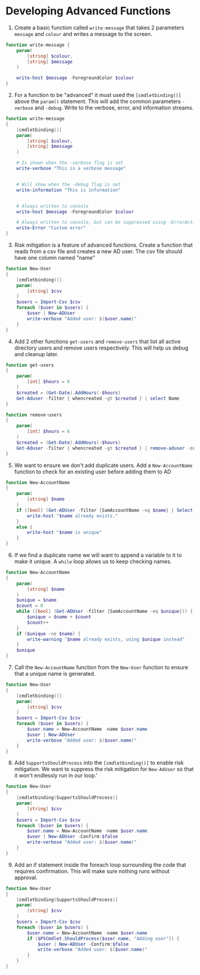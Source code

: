 # Developing Advanced Functions

1. Create a basic function called `write-message` that takes 2 parameters `message` and `colour` and writes a message to the screen.
```powershell
function write-message {
    param(
        [string] $colour,
        [string] $message
    )

    write-host $message -ForegroundColor $colour
}
```

2. For a function to be "advanced" it must used the `[cmdletbinding()]` above the `param()` statement. This will add the common parameters `-verbose` and `-debug`. Write to the verbose, error, and information streams.
```powershell
function write-message 
{
    [cmdletbinding()]
    param(
        [string] $colour,
        [string] $message
    )

    # Is shown when the -verbose flag is set
    write-verbose "This is a verbose message"


    # Will show when the -debug flag is set
    write-information "This is information"


    # Always written to console
    write-host $message -ForegroundColor $colour

    # Always written to console, but can be suppressed using -ErrorAction SilentlyContinue or terminated with Stop
    write-Error "Custom error"
}
```

3. Risk mitigation is a feature of advanced functions. Create a function that reads from a csv file and creates a new AD user. The csv file should have one column named "name"

```powershell
function New-User 
{
    [cmdletbinding()]
    param(
        [string] $csv
    )
    $users = Import-Csv $csv
    foreach ($user in $users) {
        $user | New-ADUser
        write-verbose "Added user: $($user.name)"
    }
}
```

4. Add 2 other functions `get-users` and `remove-users`  that list all active directory users and remove users respectively. This will help us debug and cleanup later.
```powershell
function get-users 
{
    param(
        [int] $hours = 6
    )
    $created = (Get-Date).AddHours(-$hours)
    Get-Aduser -filter { whencreated -gt $created } | select Name
}

function remove-users 
{
    param(
        [int] $hours = 6
    )
    $created = (Get-Date).AddHours(-$hours)
    Get-Aduser -filter { whencreated -gt $created } | remove-aduser -confirm:$false -verbose
}
```

5. We want to ensure we don't add duplicate users. Add a `New-AccountName` function to check for an existing user before adding them to AD
```powershell
function New-AccountName
{
    param(
        [string] $name
    )
    if ([bool] (Get-ADUser -filter {SamAccountName -eq $name} | Select name)) {
        write-host "$name already exists."
    }
    else {
        write-host "$name is unique"
    }
}
```

6. If we find a duplicate name we will want to append a variable to it to make it unique. A `while` loop allows us to keep checking names.
```powershell
function New-AccountName
{
    param(
        [string] $name
    )
    $unique = $name
    $count = 0
    while ([bool] (Get-ADUser -filter {SamAccountName -eq $unique})) {
        $unique = $name + $count
        $count++
    }
    if ($unique -ne $name) {
        write-warning "$name already exists, using $unique instead"
    }
    $unique
}
```

7. Call the `New-AccountName` function from the `New-User` function to ensure that a unique name is generated.
```powershell
function New-User 
{
    [cmdletbinding()]
    param(
        [string] $csv
    )
    $users = Import-Csv $csv
    foreach ($user in $users) {
        $user.name = New-AccountName -name $user.name
        $user | New-ADUser
        write-verbose "Added user: $($user.name)"
    }
}
```

8. Add `SupportsShouldProcess` into the `[cmdletbinding()]` to enable risk mitigation. We want to suppress the risk mitigation for `New-AdUser` so that it won't endlessly run in our loop.'
```powershell
function New-User 
{
    [cmdletbinding(SupportsShouldProcess)]
    param(
        [string] $csv
    )
    $users = Import-Csv $csv
    foreach ($user in $users) {
        $user.name = New-AccountName -name $user.name
        $user | New-ADUser -Confirm:$false
        write-verbose "Added user: $($user.name)"
    }
}
```

9. Add an if statement inside the foreach loop surrounding the code that requires confirmation. This will make sure nothing runs without approval.
```powershell
function New-User 
{
    [cmdletbinding(SupportsShouldProcess)]
    param(
        [string] $csv
    )
    $users = Import-Csv $csv
    foreach ($user in $users) {
        $user.name = New-AccountName -name $user.name
        if ($PSCmdlet.ShouldProcess($user.name, "Adding user")) {
            $user | New-ADUser -Confirm:$false
            write-verbose "Added user: $($user.name)"
        }
    }
}
```
